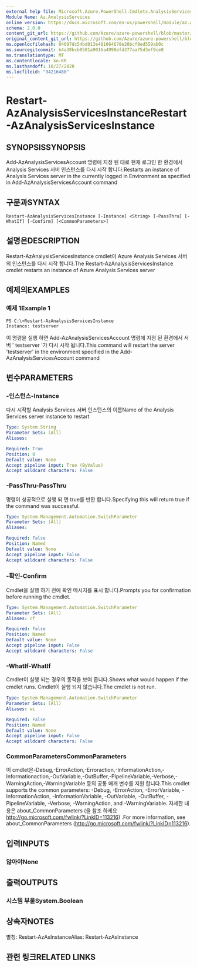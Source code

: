 ```yaml
---
external help file: Microsoft.Azure.PowerShell.Cmdlets.AnalysisServices.Dataplane.dll-Help.xml
Module Name: Az.AnalysisServices
online version: https://docs.microsoft.com/en-us/powershell/module/az.analysisservices/restart-azanalysisservicesinstance
schema: 2.0.0
content_git_url: https://github.com/Azure/azure-powershell/blob/master/src/AnalysisServices/AnalysisServices/help/Restart-AzAnalysisServicesInstance.md
original_content_git_url: https://github.com/Azure/azure-powershell/blob/master/src/AnalysisServices/AnalysisServices/help/Restart-AzAnalysisServicesInstance.md
ms.openlocfilehash: 04097dc54bd013e481064678e20bcf9ed559ab0c
ms.sourcegitcommit: b4a38bcb0501a9016a4998efd377aa75d3ef9ce8
ms.translationtype: MT
ms.contentlocale: ko-KR
ms.lasthandoff: 10/27/2020
ms.locfileid: "94216480"
---
```

# <span data-ttu-id="4af65-101">Restart-AzAnalysisServicesInstance</span><span class="sxs-lookup"><span data-stu-id="4af65-101">Restart-AzAnalysisServicesInstance</span></span>

## <span data-ttu-id="4af65-102">SYNOPSIS</span><span class="sxs-lookup"><span data-stu-id="4af65-102">SYNOPSIS</span></span>
<span data-ttu-id="4af65-103">Add-AzAnalysisServicesAccount 명령에 지정 된 대로 현재 로그인 한 환경에서 Analysis Services 서버 인스턴스를 다시 시작 합니다.</span><span class="sxs-lookup"><span data-stu-id="4af65-103">Restarts an instance of Analysis Services server in the currently logged in Environment as specified in Add-AzAnalysisServicesAccount command</span></span>

## <span data-ttu-id="4af65-104">구문과</span><span class="sxs-lookup"><span data-stu-id="4af65-104">SYNTAX</span></span>

```
Restart-AzAnalysisServicesInstance [-Instance] <String> [-PassThru] [-WhatIf] [-Confirm] [<CommonParameters>]
```

## <span data-ttu-id="4af65-105">설명은</span><span class="sxs-lookup"><span data-stu-id="4af65-105">DESCRIPTION</span></span>
<span data-ttu-id="4af65-106">Restart-AzAnalysisServicesInstance cmdlet이 Azure Analysis Services 서버의 인스턴스를 다시 시작 합니다.</span><span class="sxs-lookup"><span data-stu-id="4af65-106">The Restart-AzAnalysisServicesInstance cmdlet restarts an instance of Azure Analysis Services server</span></span>

## <span data-ttu-id="4af65-107">예제의</span><span class="sxs-lookup"><span data-stu-id="4af65-107">EXAMPLES</span></span>

### <span data-ttu-id="4af65-108">예제 1</span><span class="sxs-lookup"><span data-stu-id="4af65-108">Example 1</span></span>
```
PS C:\>Restart-AzAnalysisServicesInstance
Instance: testserver
```

<span data-ttu-id="4af65-109">이 명령을 실행 하면 Add-AzAnalysisServicesAccount 명령에 지정 된 환경에서 서버 ' testserver '가 다시 시작 됩니다.</span><span class="sxs-lookup"><span data-stu-id="4af65-109">This command will restart the server 'testserver' in the environment specified in the Add-AzAnalysisServicesAccount command</span></span>

## <span data-ttu-id="4af65-110">변수</span><span class="sxs-lookup"><span data-stu-id="4af65-110">PARAMETERS</span></span>

### <span data-ttu-id="4af65-111">-인스턴스</span><span class="sxs-lookup"><span data-stu-id="4af65-111">-Instance</span></span>
<span data-ttu-id="4af65-112">다시 시작할 Analysis Services 서버 인스턴스의 이름</span><span class="sxs-lookup"><span data-stu-id="4af65-112">Name of the Analysis Services server instance to restart</span></span>

```yaml
Type: System.String
Parameter Sets: (All)
Aliases:

Required: True
Position: 0
Default value: None
Accept pipeline input: True (ByValue)
Accept wildcard characters: False
```

### <span data-ttu-id="4af65-113">-PassThru</span><span class="sxs-lookup"><span data-stu-id="4af65-113">-PassThru</span></span>
<span data-ttu-id="4af65-114">명령이 성공적으로 실행 되 면 true를 반환 합니다.</span><span class="sxs-lookup"><span data-stu-id="4af65-114">Specifying this will return true if the command was successful.</span></span>

```yaml
Type: System.Management.Automation.SwitchParameter
Parameter Sets: (All)
Aliases:

Required: False
Position: Named
Default value: None
Accept pipeline input: False
Accept wildcard characters: False
```

### <span data-ttu-id="4af65-115">-확인</span><span class="sxs-lookup"><span data-stu-id="4af65-115">-Confirm</span></span>
<span data-ttu-id="4af65-116">Cmdlet을 실행 하기 전에 확인 메시지를 표시 합니다.</span><span class="sxs-lookup"><span data-stu-id="4af65-116">Prompts you for confirmation before running the cmdlet.</span></span>

```yaml
Type: System.Management.Automation.SwitchParameter
Parameter Sets: (All)
Aliases: cf

Required: False
Position: Named
Default value: None
Accept pipeline input: False
Accept wildcard characters: False
```

### <span data-ttu-id="4af65-117">-WhatIf</span><span class="sxs-lookup"><span data-stu-id="4af65-117">-WhatIf</span></span>
<span data-ttu-id="4af65-118">Cmdlet이 실행 되는 경우의 동작을 보여 줍니다.</span><span class="sxs-lookup"><span data-stu-id="4af65-118">Shows what would happen if the cmdlet runs.</span></span>
<span data-ttu-id="4af65-119">Cmdlet이 실행 되지 않습니다.</span><span class="sxs-lookup"><span data-stu-id="4af65-119">The cmdlet is not run.</span></span>

```yaml
Type: System.Management.Automation.SwitchParameter
Parameter Sets: (All)
Aliases: wi

Required: False
Position: Named
Default value: None
Accept pipeline input: False
Accept wildcard characters: False
```

### <span data-ttu-id="4af65-120">CommonParameters</span><span class="sxs-lookup"><span data-stu-id="4af65-120">CommonParameters</span></span>
<span data-ttu-id="4af65-121">이 cmdlet은-Debug,-ErrorAction,-Erroraction,-InformationAction,-Informationaction,-OutVariable,-OutBuffer,-PipelineVariable,-Verbose,-WarningAction,-WarningVariable 등의 공통 매개 변수를 지원 합니다.</span><span class="sxs-lookup"><span data-stu-id="4af65-121">This cmdlet supports the common parameters: -Debug, -ErrorAction, -ErrorVariable, -InformationAction, -InformationVariable, -OutVariable, -OutBuffer, -PipelineVariable, -Verbose, -WarningAction, and -WarningVariable.</span></span> <span data-ttu-id="4af65-122">자세한 내용은 about_CommonParameters (을 참조 하세요 http://go.microsoft.com/fwlink/?LinkID=113216) .</span><span class="sxs-lookup"><span data-stu-id="4af65-122">For more information, see about_CommonParameters (http://go.microsoft.com/fwlink/?LinkID=113216).</span></span>

## <span data-ttu-id="4af65-123">입력</span><span class="sxs-lookup"><span data-stu-id="4af65-123">INPUTS</span></span>

### <span data-ttu-id="4af65-124">않아야</span><span class="sxs-lookup"><span data-stu-id="4af65-124">None</span></span>

## <span data-ttu-id="4af65-125">출력</span><span class="sxs-lookup"><span data-stu-id="4af65-125">OUTPUTS</span></span>

### <span data-ttu-id="4af65-126">시스템 부울</span><span class="sxs-lookup"><span data-stu-id="4af65-126">System.Boolean</span></span>

## <span data-ttu-id="4af65-127">상속자</span><span class="sxs-lookup"><span data-stu-id="4af65-127">NOTES</span></span>
<span data-ttu-id="4af65-128">별칭: Restart-AzAsInstance</span><span class="sxs-lookup"><span data-stu-id="4af65-128">Alias: Restart-AzAsInstance</span></span>

## <span data-ttu-id="4af65-129">관련 링크</span><span class="sxs-lookup"><span data-stu-id="4af65-129">RELATED LINKS</span></span>
